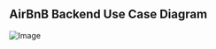 ## AirBnB Backend Use Case Diagram

![Image](https://github.com/user-attachments/assets/b3189a59-8828-48bf-89cf-0735e2d61bf7)
